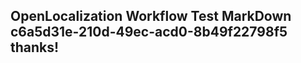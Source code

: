 <properties
ms.topic="hero-topic"
ms.test1="hero-topic"
ms.test2="test"/>

## OpenLocalization Workflow Test MarkDown c6a5d31e-210d-49ec-acd0-8b49f22798f5 thanks!
